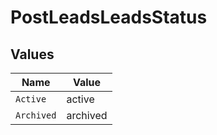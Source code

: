 # PostLeadsLeadsStatus


## Values

| Name       | Value      |
| ---------- | ---------- |
| `Active`   | active     |
| `Archived` | archived   |